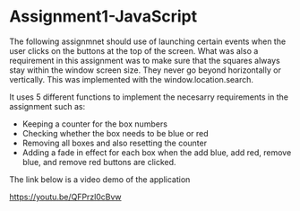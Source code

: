 # Assignment1-JavaScript

The following assignmnet should use of launching certain events when the user clicks on the buttons at the top of the screen. 
What was also a requirement in this assignment was to make sure that the squares always stay within the window screen size. 
They never go beyond horizontally or vertically. This was implemented with the window.location.search.

It uses 5 different functions to implement the necesarry requirements in the assignment such as:
  - Keeping a counter for the box numbers
  - Checking whether the box needs to be blue or red
  - Removing all boxes and also resetting the counter
  - Adding a fade in effect for each box when the add blue, add red, remove blue, and remove red buttons are clicked.
  
  The link below is a video demo of the application
  
  https://youtu.be/QFPrzl0cBvw
